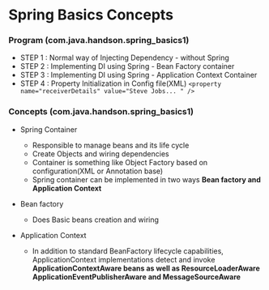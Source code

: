 # Spring Basics Concepts

### Program (com.java.handson.spring_basics1)
* STEP 1 : Normal way of Injecting Dependency - without Spring
* STEP 2 : Implementing DI using Spring - Bean Factory container
* STEP 3 : Implementing DI using Spring - Application Context Container
* STEP 4 : Property Initialization in Config file(XML)
	```<property name="receiverDetails" value="Steve Jobs... " /> ```
	
### Concepts (com.java.handson.spring_basics1)
* Spring Container
	* Responsible to manage beans and its life cycle
	* Create Objects and wiring dependencies
	* Container is something like Object Factory based on configuration(XML or Annotation base)
	* Spring container can be implemented in two ways **Bean factory and Application Context**
	
* Bean factory
	* Does Basic beans creation and wiring

* Application Context
	* In addition to standard BeanFactory lifecycle capabilities, ApplicationContext implementations detect and invoke **ApplicationContextAware beans as well as ResourceLoaderAware ApplicationEventPublisherAware and MessageSourceAware**


	
	
	
	


